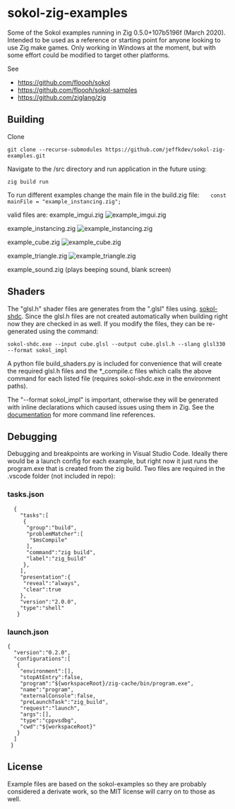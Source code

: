 # sokol-zig-examples

Some of the Sokol examples running in Zig 0.5.0+107b5196f (March 2020). Intended to be used as a reference or starting point for anyone looking to use Zig make games. Only working in Windows at the moment, but with some effort could be modified to target other platforms.

See
   - https://github.com/floooh/sokol
   - https://github.com/floooh/sokol-samples
   - https://github.com/ziglang/zig

## Building

Clone

    git clone --recurse-submodules https://github.com/jeffkdev/sokol-zig-examples.git
    
    
Navigate to the /src directory and run application in the future using:

    zig build run
    
   
To run different examples change the main file in the build.zig file:
```    const mainFile = "example_instancing.zig"; ```

valid files are:
  example_imgui.zig
![example_imgui.zig](docs/imgui.png)
  
  example_instancing.zig
![example_instancing.zig](docs/instancing.png)

  example_cube.zig
![example_cube.zig](docs/cube.png)
  
  example_triangle.zig
![example_triangle.zig](docs/triangle.png)

  example_sound.zig
(plays beeping sound, blank screen)
  
  
## Shaders

The "glsl.h" shader files are generates from the ".glsl" files using. [sokol-shdc](https://github.com/floooh/sokol-tools). Since the glsl.h files are not created automatically when building right now they are checked in as well. If you modify the files, they can be re-generated using the command:

```
sokol-shdc.exe --input cube.glsl --output cube.glsl.h --slang glsl330 --format sokol_impl
```
A python file build_shaders.py is included for convenience that will create the required glsl.h files and the *_compile.c files which calls the above command for each listed file (requires sokol-shdc.exe in the environment paths).

The "--format sokol_impl" is important, otherwise they will be generated with inline declarations which caused issues using them in Zig. See the [documentation](https://github.com/floooh/sokol-tools/blob/master/docs/sokol-shdc.md) for more command line references.

## Debugging

Debugging and breakpoints are working in Visual Studio Code. Ideally there would be a launch config for each example, but right now it just runs the program.exe that is created from the zig build. Two files are required in the .vscode folder (not included in repo):

### tasks.json
```
  {
    "tasks":[
     {
      "group":"build",
      "problemMatcher":[
       "$msCompile"
      ],
      "command":"zig build",
      "label":"zig_build"
     },
    ],
    "presentation":{
     "reveal":"always",
     "clear":true
    },
    "version":"2.0.0",
    "type":"shell"
   }
 ```
### launch.json
```
{
  "version":"0.2.0",
  "configurations":[
   {
    "environment":[],
    "stopAtEntry":false,
    "program":"${workspaceRoot}/zig-cache/bin/program.exe",
    "name":"program",
    "externalConsole":false,
    "preLaunchTask":"zig_build",
    "request":"launch",
    "args":[],
    "type":"cppvsdbg",
    "cwd":"${workspaceRoot}"
   }
  ]
 }
 ```
## License

Example files are based on the sokol-examples so they are probably considered a derivate work, so the MIT license will carry on to those as well.
